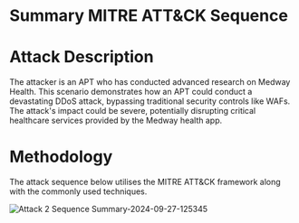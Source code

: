 # Summary MITRE ATT&CK Sequence

# Attack Description

The attacker is an APT who has conducted advanced research on Medway Health. This scenario demonstrates how an APT could conduct a devastating DDoS attack, bypassing traditional security controls like WAFs. The attack's impact could be severe, potentially disrupting critical healthcare services provided by the Medway health app.


# Methodology
The attack sequence below utilises the MITRE ATT&CK framework along with the commonly used techniques. 

![Attack 2 Sequence Summary-2024-09-27-125345](https://github.com/user-attachments/assets/377f6039-178c-43d0-bd7b-840ceaa37454)
